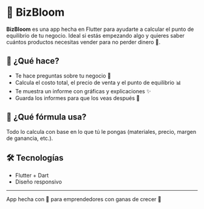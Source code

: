 # 🌸 BizBloom

**BizBloom** es una app hecha en Flutter para ayudarte a calcular el punto de equilibrio de tu negocio. Ideal si estás empezando algo y quieres saber cuántos productos necesitas vender para no perder dinero 💸.

## 🚀 ¿Qué hace?

- Te hace preguntas sobre tu negocio 📝
- Calcula el costo total, el precio de venta y el punto de equilibrio 📊
- Te muestra un informe con gráficas y explicaciones ✨
- Guarda los informes para que los veas después 📂

## 🧮 ¿Qué fórmula usa?


Todo lo calcula con base en lo que tú le pongas (materiales, precio, margen de ganancia, etc.).

## 🛠️ Tecnologías

- Flutter + Dart
- Diseño responsivo

---

App hecha con 💖 para emprendedores con ganas de crecer 🚀
